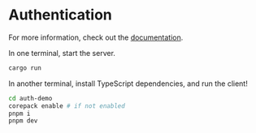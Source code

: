 # Authentication

For more information, check out the [documentation](../../docs/ctx.md).

In one terminal, start the server.

```sh
cargo run
```

In another terminal, install TypeScript dependencies, and run the client!

```sh
cd auth-demo
corepack enable # if not enabled
pnpm i
pnpm dev
```
